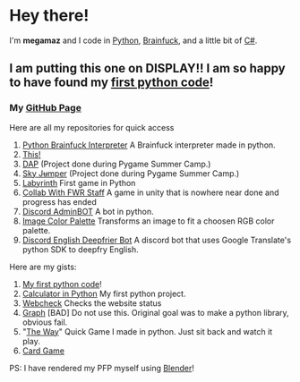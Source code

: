 # Hey there!

I'm **megamaz** and I code in [Python](https://www.python.org/), [Brainfuck](https://www.youtube.com/watch?v=tcHaMWktCYE&ab_channel=623), and a little bit of [C#](https://docs.microsoft.com/en-us/dotnet/csharp/). 
## I am putting this one on DISPLAY!! I am so happy to have found my [first python code](https://gist.github.com/megamaz/13055e5e85b2aea66812d22e40830063)!
### My [GitHub Page](https://megamaz.github.io)

Here are all my repositories for quick access
1. [Python Brainfuck Interpreter](https://github.com/megamaz/Brainfuck_Interpreter_Python) A Brainfuck interpreter made in python.
1. [This!](https://github.com/megamaz/megamaz)
1. [DAP](https://github.com/megamaz/Data-analyze-project) (Project done during Pygame Summer Camp.)
1. [Sky J~~u~~mper](https://github.com/megamaz/Sky-jmper) (Project done during Pygame Summer Camp.)
1. [Labyrinth](https://github.com/megamaz/Labyrinth) First game in Python
1. [Collab With FWR Staff](https://github.com/megamaz/CollabWithFWRStaff) A game in unity that is nowhere near done and progress has ended
1. [Discord AdminBOT](https://github.com/megamaz/AdminBOT) A bot in python.
1. [Image Color Palette](https://github.com/megamaz/PaletteColorImage/) Transforms an image to fit a choosen RGB color palette.
1. [Discord English Deepfrier Bot](https://github.com/megamaz/English-Deepfrier-Bot/) A discord bot that uses Google Translate's python SDK to deepfry English.

 Here are my gists:
1. [My first python code](https://gist.github.com/megamaz/13055e5e85b2aea66812d22e40830063)!
1. [Calculator in Python](https://gist.github.com/megamaz/82a49eefb634c1afebcf0c6ea7a9425d) My first python project.
1. [Webcheck](https://gist.github.com/megamaz/54ea880af345177544a9fa8914a57635) Checks the website status
1. [Graph](https://gist.github.com/megamaz/8f27b94b31b6609be8a0f826ac93fd8e) [BAD] Do not use this. Original goal was to make a python library, obvious fail.
1. "[The Way](https://gist.github.com/megamaz/41cfb50c3779f32018119f9e9ff540c1)" Quick Game I made in python. Just sit back and watch it play.
1. [Card Game](https://gist.github.com/megamaz/6eb2d00c5c9d8a6b7e6a36cc3478cb7c) 


PS: I have rendered my PFP myself using [Blender](https://www.blender.org/)!
